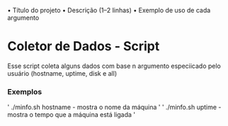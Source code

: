 • Título do projeto
• Descrição (1–2 linhas)
• Exemplo de uso de cada argumento

# Coletor de Dados - Script
Esse script coleta alguns dados com base n argumento especiicado pelo usuário
(hostname, uptime, disk e all)

### Exemplos
' ./minfo.sh hostname - mostra o nome da máquina '
' ./minfo.sh uptime - mostra o tempo que a máquina está ligada '